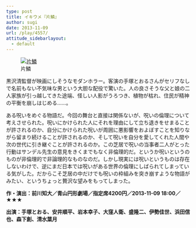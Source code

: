 ```yaml
---
type: post
title: イキウメ『片鱗』
author: sugi
date: 2013-11-09
url: /play/4557/
attitude_sidebarlayout:
  - default
---
```

<figure id="attachment_4558" style="width: 212px;" class="wp-caption alignleft"><a href="http://i0.wp.com/asharpminor.com/wp-content/uploads/2013/11/henrinA.jpg" onclick="_gaq.push(['_trackEvent', 'outbound-article', 'http://asharpminor.com/wp-content/uploads/2013/11/henrinA.jpg', '']);" ><img src="http://i0.wp.com/asharpminor.com/wp-content/uploads/2013/11/henrinA.jpg?resize=212%2C300" alt="片鱗" class="size-medium wp-image-4558" data-recalc-dims="1" /></a><figcaption class="wp-caption-text">片鱗</figcaption></figure> 

黒沢清監督が映画にしそうなモダンホラー。客演の手塚とおるさんがセリフなしで名前もない不気味な男という大胆な配役で驚いた。人の良さそうな父と娘の二人家族が引っ越してきた途端、怪しい人影がうろつき、植物が枯れ、住民が精神の平衡を崩しはじめる……。

ある呪いをめぐる物語だ。今回の舞台と直接は関係ないが、呪いの倫理について考えさせられた。呪いにかけられた人にそれを理由にして立ち退きをせまることが許されるのか、自分にかけられた呪いが周囲に悪影響をおよぼすことを知りながら留まり続けることが許されるのか、そして呪いを自分を愛してくれた人間や次の世代に引き継ぐことが許されるのか。この芝居で呪いの当事者二人がとった行動はサンデル先生の意見をきくまでもなく非倫理的だ。というか呪いというのものが非倫理的で非論理的なものなのだ。しかし現実には呪いというものは存在しないわけで、逆にまだ日本では呪いがある世界の倫理にしばられてしまっている気がした。だからこそ芝居の中だけでも呪いの枠組みを突き崩すような物語がみたい、というちょっと贅沢な望みをもってしまった。

**作・演出：前川知大／青山円形劇場／指定席4200円／2013-11-09 18:00／★★★**

**出演：手塚とおる、安井順平、岩本幸子、大窪人衛、盛隆二、伊勢佳世、浜田信也、森下創、清水葉月**
